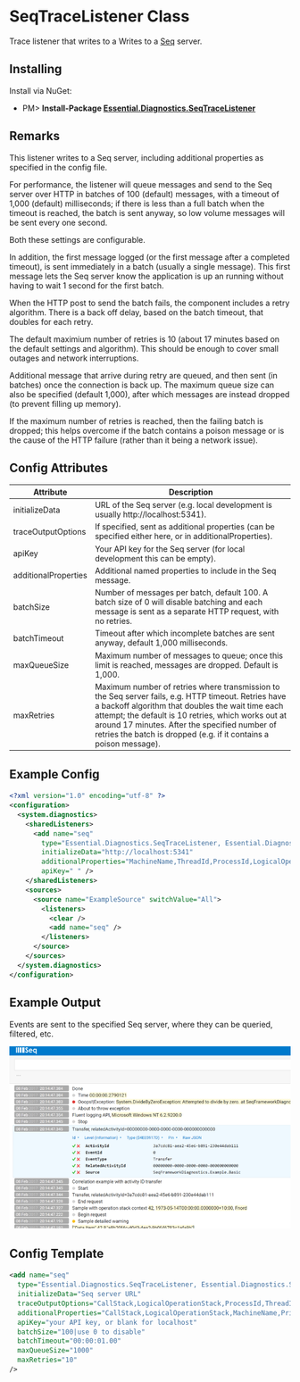 # SeqTraceListener Class

Trace listener that writes to a Writes to a [Seq](https://getseq.net/) server.

## Installing

Install via NuGet:

* PM> **Install-Package [Essential.Diagnostics.SeqTraceListener](http://www.nuget.org/packages/Essential.Diagnostics.SeqTraceListener)**

## Remarks

This listener writes to a Seq server, including additional properties as specified in the config file.

For performance, the listener will queue messages and send to the Seq server over HTTP in batches of 100 (default) messages, with a timeout of 1,000 (default) milliseconds; if there is less than a full batch when the timeout is reached, the batch is sent anyway, so low volume messages will be sent every one second.

Both these settings are configurable.

In addition, the first message logged (or the first message after a completed timeout), is sent immediately in a batch (usually a single message). This first message lets the Seq server know the application is up an running without having to wait 1 second for the first batch.

When the HTTP post to send the batch fails, the component includes a retry algorithm. There is a back off delay, based on the batch timeout, that doubles for each retry. 

The default maximium number of retries is 10 (about 17 minutes based on the default settings and algorithm). This should be enough to cover small outages and network interruptions. 

Additional message that arrive during retry are queued, and then sent (in batches) once the connection is back up. The maximum queue size can also be specified (default 1,000), after which messages are instead dropped (to prevent filling up memory).

If the maximum number of retries is reached, then the failing batch is dropped; this helps overcome if the batch contains a poison message or is the cause of the HTTP failure (rather than it being a network issue).

## Config Attributes

| Attribute | Description |
| --------- | ----------- |
| initializeData | URL of the Seq server (e.g. local development is usually http://localhost:5341). |
| traceOutputOptions | If specified, sent as additional properties (can be specified either here, or in additionalProperties). |
| apiKey | Your API key for the Seq server (for local development this can be empty). |
| additionalProperties | Additional named properties to include in the Seq message. |
| batchSize | Number of messages per batch, default 100. A batch size of 0 will disable batching and each message is sent as a separate HTTP request, with no retries. |
| batchTimeout | Timeout after which incomplete batches are sent anyway, default 1,000 milliseconds. |
| maxQueueSize | Maximum number of messages to queue; once this limit is reached, messages are dropped. Default is 1,000. |
| maxRetries | Maximum number of retries where transmission to the Seq server fails, e.g. HTTP timeout. Retries have a backoff algorithm that doubles the wait time each attempt; the default is 10 retries, which works out at around 17 minutes. After the specified number of retries the batch is dropped (e.g. if it contains a poison message). |

## Example Config

```xml
<?xml version="1.0" encoding="utf-8" ?>
<configuration>
  <system.diagnostics>
    <sharedListeners>
      <add name="seq" 
        type="Essential.Diagnostics.SeqTraceListener, Essential.Diagnostics.SeqTraceListener" 
        initializeData="http://localhost:5341" 
        additionalProperties="MachineName,ThreadId,ProcessId,LogicalOperationStack" 
        apiKey=" " />
    </sharedListeners>
    <sources>
      <source name="ExampleSource" switchValue="All">
        <listeners>
          <clear />
          <add name="seq" />
        </listeners>
      </source>
    </sources>
  </system.diagnostics>
</configuration>
```

## Example Output

Events are sent to the specified Seq server, where they can be queried, filtered, etc.

![SeqTraceListener example Seq output](../images/SeqTraceListener_SeqTraceListener800.png)

## Config Template

```xml
<add name="seq"
  type="Essential.Diagnostics.SeqTraceListener, Essential.Diagnostics.SeqTraceListener" 
  initializeData="Seq server URL"
  traceOutputOptions="CallStack,LogicalOperationStack,ProcessId,ThreadId,User"
  additionalProperties="CallStack,LogicalOperationStack,MachineName,PrincipalName,ProcessId,ThreadId,User"
  apiKey="your API key, or blank for localhost"
  batchSize="100|use 0 to disable"
  batchTimeout="00:00:01.00"
  maxQueueSize="1000"
  maxRetries="10"  
/>
```
